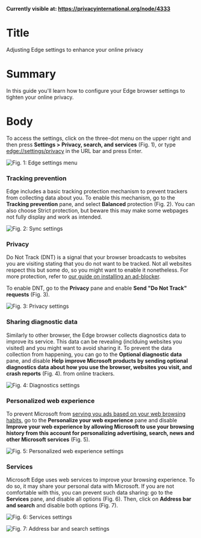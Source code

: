 **Currently visible at: https://privacyinternational.org/node/4333**

# Title #
Adjusting Edge settings to enhance your online privacy

# Summary #
In this guide you'll learn how to configure your Edge browser settings to tighten your online privacy.

# Body #
To access the settings, click on the three-dot menu on the upper right and then press **Settings > Privacy, search, and services** (Fig. 1), or type <edge://settings/privacy> in the URL bar and press Enter.

![Fig. 1: Edge settings menu](../../images/Edge/settings-menu.png?raw=true)

### Tracking prevention ###
Edge includes a basic tracking protection mechanism to prevent trackers from collecting data about you. To enable this mechanism, go to the **Tracking prevention** pane, and select **Balanced** protection (Fig. 2). You can also choose Strict protection, but beware this may make some webpages not fully display and work as intended.

![Fig. 2: Sync settings](../../images/Edge/settings-tracking.png?raw=true)

### Privacy ###
Do Not Track (DNT) is a signal that your browser broadcasts to websites you are visiting stating that you do not want to be tracked. Not all websites respect this but some do, so you might want to enable it nonetheless. For more protection, refer to [our guide on installing an ad-blocker](edge-ublock-origin.md). 

To enable DNT, go to the **Privacy** pane and enable **Send "Do Not Track" requests** (Fig. 3).

![Fig. 3: Privacy settings](../../images/Edge/settings-dnt.png?raw=true)

### Sharing diagnostic data ###
Similarly to other browser, the Edge browser collects diagnostics data to improve its service. This data can be revealing (inclduing websites you visited) and you might want to avoid sharing it. To prevent the data collection from happening, you can go to the **Optional diagnostic data** pane, and disable **Help improve Microsoft products by sending optional diagnostics data about how you use the browser, websites you visit, and crash reports** (Fig. 4). from online trackers.

![Fig. 4: Diagnostics settings](../../images/Edge/settings-diagnostics.png?raw=true)

### Personalized web experience ###
To prevent Microsoft from [serving you ads based on your web browsing habits](https://support.microsoft.com/en-gb/microsoft-edge/microsoft-edge-browsing-activity-for-personalized-advertising-and-experiences-37aa831e-6372-238e-f33f-7cd3f0e53679), go to the **Personalize your web experience** pane and disable **Improve your web experience by allowing Microsoft to use your browsing history from this account for personalizing advertising, search, news and other Microsoft services** (Fig. 5).

![Fig. 5: Personalized web experience settings](../../images/Edge/settings-ads.png?raw=true)

### Services ###

Microsoft Edge uses web services to improve your browsing experience. To do so, it may share your personal data with Microsoft. If you are not comfortable with this, you can prevent such data sharing: go to the **Services** pane, and disable all options (Fig. 6). Then, click on **Address bar and search** and disable both options (Fig. 7).

![Fig. 6: Services settings](../../images/Edge/settings-services.png?raw=true)

![Fig. 7: Address bar and search settings](../../images/Edge/settings-address-bar.png?raw=true)
